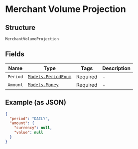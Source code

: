 
# Merchant Volume Projection

## Structure

`MerchantVolumeProjection`

## Fields

| Name | Type | Tags | Description |
|  --- | --- | --- | --- |
| `Period` | [`Models.PeriodEnum`](../../doc/models/period-enum.md) | Required | - |
| `Amount` | [`Models.Money`](../../doc/models/money.md) | Required | - |

## Example (as JSON)

```json
{
  "period": "DAILY",
  "amount": {
    "currency": null,
    "value": null
  }
}
```

